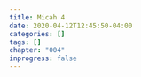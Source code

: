 ```yaml
---
title: Micah 4
date: 2020-04-12T12:45:50-04:00
categories: []
tags: []
chapter: "004"
inprogress: false
---
```


